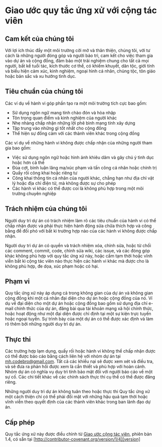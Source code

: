 # Giao ước quy tắc ứng xử với cộng tác viên

## Cam kết của chúng tôi

Với lợi ích thúc đẩy một môi trường cởi mở và thân thiện, chúng tôi, với tư 
cách là những người đóng góp và người bảo trì, cam kết cho việc tham gia vào dự 
án và cộng đồng, đảm bảo một trải nghiệm chung cho tất cả mọi người, bất kể 
tuổi tác, kích thước cơ thể, có khiếm khuyết, dân tộc, giới tính và biểu hiện 
cảm xúc, kinh nghiệm, ngoại hình cá nhân, chủng tộc, tôn giáo hoặc bản sắc và 
xu hướng tình dục.

## Tiêu chuẩn của chúng tôi

Các ví dụ về hành vi góp phần tạo ra một môi trường tích cực bao gồm:

* Sử dụng ngôn ngữ mang tính chào đón và hòa nhập
* Tôn trọng quan điểm và kinh nghiệm của người khác
* Nhẹ nhàng chấp nhận những lời phê bình mang tính xây dựng
* Tập trung vào những gì tốt nhất cho cộng đồng
* Thể hiện sự đồng cảm với các thành viên khác trong cộng đồng

Các ví dụ về những hành vi không được chấp nhận của những người tham gia bao gồm:

* Việc sử dụng ngôn ngữ hoặc hình ảnh khiêu dâm và gây chú ý tình dục hoặc hơn cả thế
* Đùa cợt, bình luận lăng mạ/xúc phạm và tấn công cá nhân hoặc chính trị
* Quấy rối công khai hoặc riêng tư
* Công khai thông tin cá nhân của người khác, chẳng hạn như địa chỉ vật lý hoặc 
  địa chỉ điện tử, mà không được sự cho phép
* Các hành vi khác có thể được coi là không phù hợp trong một môi trường chuyên 
  nghiệp 

## Trách nhiệm của chúng tôi

Người duy trì dự án có trách nhiệm làm rõ các tiêu chuẩn của hành vi có thể 
chấp nhận được và phải thực hiện hành động sửa chữa thích hợp và công bằng để 
đối phó với bất kì trường hợp nào của các hành vi không được chấp nhận.

Người duy trì dự án có quyền và trách nhiệm xóa, chỉnh sửa, hoặc từ chối các 
comment, commit, code, chỉnh sửa wiki, các issue, và các đóng góp khác không 
phù hợp với quy tắc ứng xử này, hoặc cấm tạm thời hoặc vĩnh viễn bất kì cộng 
tác viên nào thực hiện các hành vi khác mà được cho là không phù hợp, đe dọa, 
xúc phạm hoặc có hại.

## Phạm vi

Quy tắc ứng xử này áp dụng cả trong không gian của dự án và không gian cộng 
đồng khi một cá nhân đại diện cho dự án hoặc cộng đồng của nó. Ví dụ về đại 
diện cho một dự án hoặc cộng đồng bao gồm sử dụng địa chỉ e-mail chính thức của 
dự án, đăng bài qua tài khoản mạng xã hội chính thức, hoặc hoạt động như một 
đại diện được chỉ định tại một sự kiện trực tuyến hoặc ngoại tuyến. Sự trình 
bày của một dự án có thể được xác định và làm rõ thêm bởi những người duy trì 
dự án.  

## Thực thi

Các trường hợp lạm dụng, quấy rối hoặc hành vi không thể chấp nhận được có thể 
được báo cáo bằng cách liên hệ với nhóm dự án tại mh.codebro@gmail.com. Tất cả 
các khiếu nại sẽ được xem xét và điều tra, và sẽ đưa ra phản hồi được xem là 
cần thiết và phù hợp với hoàn cảnh. Nhóm dự án có nghĩa vụ duy trì tính bảo 
mật đối với người báo cáo về một sự cố. Các chi tiết khác về các chính sách 
thực thi cụ thể có thể được đăng riêng.

Những người duy trì dự án không tuân theo hoặc thực thi Quy tắc ứng xử một cách 
thiện chí có thể phải đối mặt với những hậu quả tạm thời hoặc vĩnh viễn theo 
quyết định của các thành viên khác trong ban lãnh đạo dự án.

## Cấp phép

Quy tắc ứng xử này được điều chỉnh từ [Giao ước cộng tác viên][trang chủ], 
phiên bản 1.4, có sẵn tại 
[http://contributor-covenant.org/version/1/4][version]

[trang chủ]: http://contributor-covenant.org
[phiên bản]: http://contributor-covenant.org/version/1/4/
